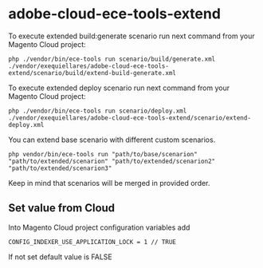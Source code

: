 # adobe-cloud-ece-tools-extend

To execute extended build:generate scenario run next command from your Magento Cloud project:
```
php ./vendor/bin/ece-tools run scenario/build/generate.xml ./vendor/exequiellares/adobe-cloud-ece-tools-extend/scenario/build/extend-build-generate.xml
```

To execute extended deploy scenario run next command from your Magento Cloud project:
```
php ./vendor/bin/ece-tools run scenario/deploy.xml ./vendor/exequiellares/adobe-cloud-ece-tools-extend/scenario/extend-deploy.xml
```

You can extend base scenario with different custom scenarios.
```
php vendor/bin/ece-tools run "path/to/base/scenarion" "path/to/extended/scenarion" "path/to/extended/scenarion2" "path/to/extended/scenarion3"
```
Keep in mind that scenarios will be merged in provided order.

## Set value from Cloud

Into Magento Cloud project configuration variables add
```
CONFIG_INDEXER_USE_APPLICATION_LOCK = 1 // TRUE
```

If not set default value is FALSE